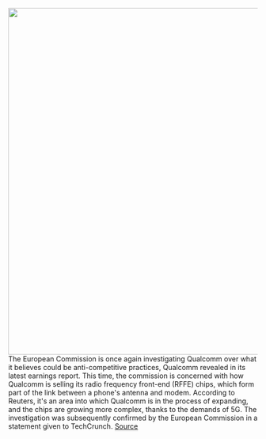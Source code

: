 <img src='https://cdn.vox-cdn.com/thumbor/GBZ-il6fjbEzEUvgujCrC4vLP74=/0x0:2040x1360/1200x800/filters:focal(857x517:1183x843)/cdn.vox-cdn.com/uploads/chorus_image/image/66264093/acastro_180529_1777_qualcomm_0002.0.0.jpg' width='700px' /><br/>
The European Commission is once again investigating Qualcomm over what it believes could be anti-competitive practices, Qualcomm revealed in its latest earnings report. This time, the commission is concerned with how Qualcomm is selling its radio frequency front-end (RFFE) chips, which form part of the link between a phone's antenna and modem. According to Reuters, it's an area into which Qualcomm is in the process of expanding, and the chips are growing more complex, thanks to the demands of 5G. The investigation was subsequently confirmed by the European Commission in a statement given to TechCrunch.
<a href='https://www.theverge.com/2020/2/6/21126461/qualcomm-european-commission-investigation-anti-competition-radio-frequency-front-end-chips'> Source <a/>